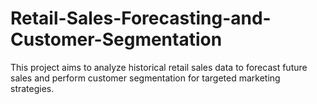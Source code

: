 # Retail-Sales-Forecasting-and-Customer-Segmentation
This project aims to analyze historical retail sales data to forecast future sales and  perform customer segmentation for targeted marketing strategies.
